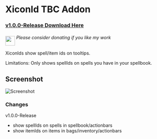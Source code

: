 # XiconId TBC Addon

### [v1.0.0-Release Download Here](https://github.com/XiconQoo/XiconId/releases/download/v1.0.0-Release/XiconId_v1.0.0-Release.zip)

###### <a target="_blank" rel="noopener noreferrer" href="https://www.paypal.me/xiconqoo/10"><img src="../readme-media/Paypal-Donate.png" height="30" style="margin-top:-30px;position:relative;top:20px;"></a> Please consider donating if you like my work

XiconIds show spell/item ids on tooltips.

Limitations: Only shows spellIds on spells you have in your spellbook.

## Screenshot

![Screenshot](../readme-media/sample.png)

### Changes

v1.0.0-Release
- show spellIds on spells in spellbook/actionbars
- show itemIds on items in bags/inventory/actionbars